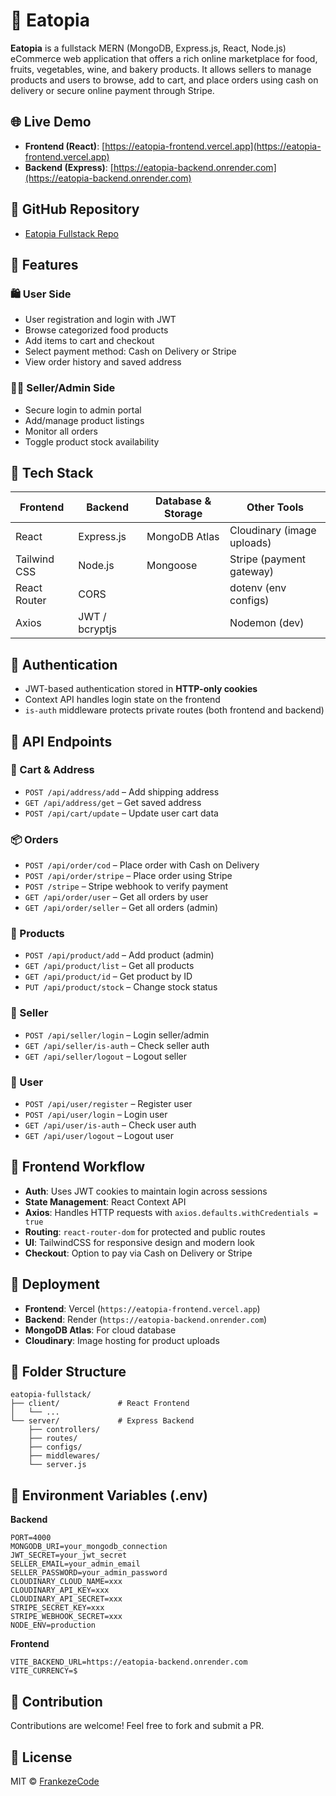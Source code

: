 # 🛒 Eatopia

**Eatopia** is a fullstack MERN (MongoDB, Express.js, React, Node.js) eCommerce web application that offers a rich online marketplace for food, fruits, vegetables, wine, and bakery products. It allows sellers to manage products and users to browse, add to cart, and place orders using cash on delivery or secure online payment through Stripe.

## 🌐 Live Demo

- **Frontend (React)**: [https://eatopia-frontend.vercel.app](https://eatopia-frontend.vercel.app)
- **Backend (Express)**: [https://eatopia-backend.onrender.com](https://eatopia-backend.onrender.com)

## 📂 GitHub Repository

- [Eatopia Fullstack Repo](https://github.com/FrankezeCode/eatopia-fullstack)

## 📌 Features

### 🛍️ User Side
- User registration and login with JWT
- Browse categorized food products
- Add items to cart and checkout
- Select payment method: Cash on Delivery or Stripe
- View order history and saved address

### 🧑‍🍳 Seller/Admin Side
- Secure login to admin portal
- Add/manage product listings
- Monitor all orders
- Toggle product stock availability

## 🔧 Tech Stack

| Frontend       | Backend         | Database & Storage   | Other Tools      |
|----------------|------------------|------------------------|------------------|
| React          | Express.js       | MongoDB Atlas          | Cloudinary (image uploads) |
| Tailwind CSS   | Node.js          | Mongoose               | Stripe (payment gateway) |
| React Router   | CORS             |                        | dotenv (env configs) |
| Axios          | JWT / bcryptjs   |                        | Nodemon (dev) |

## 🔐 Authentication

- JWT-based authentication stored in **HTTP-only cookies**
- Context API handles login state on the frontend
- `is-auth` middleware protects private routes (both frontend and backend)

## 🧾 API Endpoints

### 🛒 Cart & Address
- `POST /api/address/add` – Add shipping address
- `GET /api/address/get` – Get saved address
- `POST /api/cart/update` – Update user cart data

### 📦 Orders
- `POST /api/order/cod` – Place order with Cash on Delivery
- `POST /api/order/stripe` – Place order using Stripe
- `POST /stripe` – Stripe webhook to verify payment
- `GET /api/order/user` – Get all orders by user
- `GET /api/order/seller` – Get all orders (admin)

### 🧁 Products
- `POST /api/product/add` – Add product (admin)
- `GET /api/product/list` – Get all products
- `GET /api/product/id` – Get product by ID
- `PUT /api/product/stock` – Change stock status

### 👤 Seller
- `POST /api/seller/login` – Login seller/admin
- `GET /api/seller/is-auth` – Check seller auth
- `GET /api/seller/logout` – Logout seller

### 👥 User
- `POST /api/user/register` – Register user
- `POST /api/user/login` – Login user
- `GET /api/user/is-auth` – Check user auth
- `GET /api/user/logout` – Logout user

## 🧭 Frontend Workflow

- **Auth**: Uses JWT cookies to maintain login across sessions
- **State Management**: React Context API
- **Axios**: Handles HTTP requests with `axios.defaults.withCredentials = true`
- **Routing**: `react-router-dom` for protected and public routes
- **UI**: TailwindCSS for responsive design and modern look
- **Checkout**: Option to pay via Cash on Delivery or Stripe

## 🚀 Deployment

- **Frontend**: Vercel (`https://eatopia-frontend.vercel.app`)
- **Backend**: Render (`https://eatopia-backend.onrender.com`)
- **MongoDB Atlas**: For cloud database
- **Cloudinary**: Image hosting for product uploads

## 📁 Folder Structure

```
eatopia-fullstack/
├── client/             # React Frontend
│   └── ...             
└── server/             # Express Backend
    ├── controllers/
    ├── routes/
    ├── configs/
    ├── middlewares/
    └── server.js
```

## 📌 Environment Variables (.env)

**Backend**
```env
PORT=4000
MONGODB_URI=your_mongodb_connection
JWT_SECRET=your_jwt_secret
SELLER_EMAIL=your_admin_email
SELLER_PASSWORD=your_admin_password
CLOUDINARY_CLOUD_NAME=xxx
CLOUDINARY_API_KEY=xxx
CLOUDINARY_API_SECRET=xxx
STRIPE_SECRET_KEY=xxx
STRIPE_WEBHOOK_SECRET=xxx
NODE_ENV=production
```

**Frontend**
```env
VITE_BACKEND_URL=https://eatopia-backend.onrender.com
VITE_CURRENCY=$
```

## 🤝 Contribution

Contributions are welcome! Feel free to fork and submit a PR.

## 📜 License

MIT © [FrankezeCode](https://github.com/FrankezeCode)
